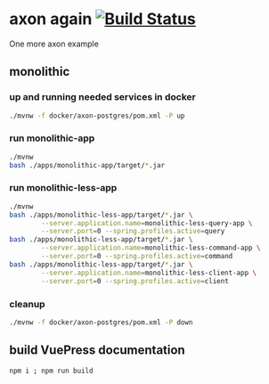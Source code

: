 # axon again [![Build Status](https://travis-ci.org/daggerok/one-more-axon-app.svg?branch=master)](https://travis-ci.org/daggerok/one-more-axon-app)
One more axon example

## monolithic

### up and running needed services in docker

```bash
./mvnw -f docker/axon-postgres/pom.xml -P up
```

### run monolithic-app

```bash
./mvnw
bash ./apps/monolithic-app/target/*.jar
```

### run monolithic-less-app

```bash
./mvnw
bash ./apps/monolithic-less-app/target/*.jar \
        --server.application.name=monolithic-less-query-app \
        --server.port=0 --spring.profiles.active=query
bash ./apps/monolithic-less-app/target/*.jar \
        --server.application.name=monolithic-less-command-app \
        --server.port=0 --spring.profiles.active=command
bash ./apps/monolithic-less-app/target/*.jar \
        --server.application.name=monolithic-less-client-app \
        --server.port=0 --spring.profiles.active=client
```

### cleanup

```bash
./mvnw -f docker/axon-postgres/pom.xml -P down
```

## build VuePress documentation

```bash
npm i ; npm run build
```
